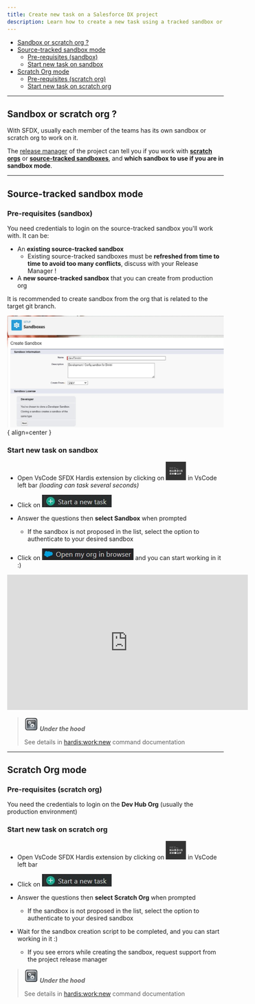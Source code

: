 ```yaml
---
title: Create new task on a Salesforce DX project
description: Learn how to create a new task using a tracked sandbox or a scratch org
---
```

<!-- markdownlint-disable MD013 -->

- [Sandbox or scratch org ?](#sandbox-or-scratch-org-)
- [Source-tracked sandbox mode](#source-tracked-sandbox-mode)
  - [Pre-requisites (sandbox)](#pre-requisites-sandbox)
  - [Start new task on sandbox](#start-new-task-on-sandbox)
- [Scratch Org mode](#scratch-org-mode)
  - [Pre-requisites (scratch org)](#pre-requisites-scratch-org)
  - [Start new task on scratch org](#start-new-task-on-scratch-org)

___

## Sandbox or scratch org ?

With SFDX, usually each member of the teams has its own sandbox or scratch org to work on it.

The [release manager](salesforce-ci-cd-release-home.md) of the project can tell you if you work with [**scratch orgs**](#scratch-org-mode) or [**source-tracked sandboxes**](#source-tracked-sandbox-mode), and **which sandbox to use if you are in sandbox mode**.

___

## Source-tracked sandbox mode

### Pre-requisites (sandbox)

You need credentials to login on the source-tracked sandbox you'll work with. It can be:

- An **existing source-tracked sandbox**
  - Existing source-tracked sandboxes must be **refreshed from time to time to avoid too many conflicts**, discuss with your Release Manager !
- A **new source-tracked sandbox** that you can create from production org

It is recommended to create sandbox from the org that is related to the target git branch.

![](assets/images/sandbox-create.jpg){ align=center }

### Start new task on sandbox

- Open VsCode SFDX Hardis extension by clicking on ![Hardis Group button](assets/images/hardis-button.jpg) in VsCode left bar _(loading can task several seconds)_

- Click on ![Start a new task](assets/images/btn-start-new-task.jpg)

- Answer the questions then **select Sandbox** when prompted
  - If the sandbox is not proposed in the list, select the option to authenticate to your desired sandbox

- Click on ![Open org in browser](assets/images/btn-open-org.jpg) and you can start working in it :)

<div style="text-align:center"><iframe width="560" height="315" src="https://www.youtube.com/embed/WOqssZwjPhw" title="YouTube video player" frameborder="0" allow="accelerometer; autoplay; clipboard-write; encrypted-media; gyroscope; picture-in-picture" allowfullscreen></iframe></div>

> ![Under the hood](assets/images/engine.png) **_Under the hood_**
>
> See details in [hardis:work:new](https://hardisgroupcom.github.io/sfdx-hardis/hardis/work/new/) command documentation

___

## Scratch Org mode

### Pre-requisites (scratch org)

You need the credentials to login on the **Dev Hub Org** (usually the production environment)

### Start new task on scratch org

- Open VsCode SFDX Hardis extension by clicking on ![Hardis Group button](assets/images/hardis-button.jpg) in VsCode left bar

- Click on ![Start a new task](assets/images/btn-start-new-task.jpg)

- Answer the questions then **select Scratch Org** when prompted
  - If the sandbox is not proposed in the list, select the option to authenticate to your desired sandbox

- Wait for the sandbox creation script to be completed, and you can start working in it :)
  - If you see errors while creating the sandbox, request support from the project release manager

> ![Under the hood](assets/images/engine.png) **_Under the hood_**
>
> See details in [hardis:work:new](https://hardisgroupcom.github.io/sfdx-hardis/hardis/work/new/) command documentation
